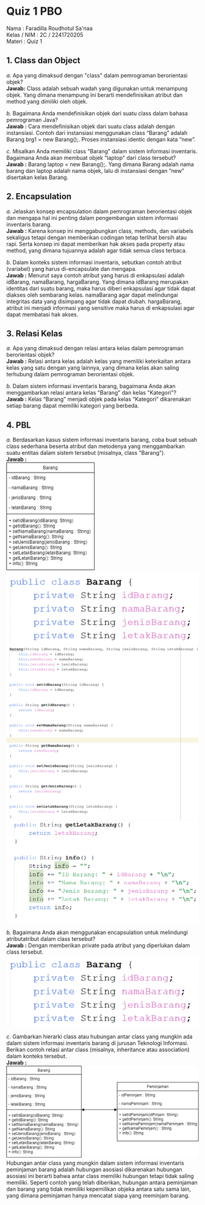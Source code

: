 # Quiz 1 PBO

Nama : Faradilla Roudhotul Sa'naa <br>
Kelas / NIM : 2C / 2241720205 <br>
Materi : Quiz 1 

## 1. Class dan Object 

*a.* Apa yang dimaksud dengan "class" dalam pemrograman berorientasi objek? <br>
    **Jawab:** Class adalah sebuah wadah yang digunakan untuk menampung objek. Yang dimana menampung ini berarti mendefinisikan atribut dan method yang dimiliki oleh objek. 

*b.* Bagaimana Anda mendefinisikan objek dari suatu class dalam bahasa pemrograman Java? <br>
    **Jawab :** Cara mendefinisikan objek dari suatu class adalah dengan instansiasi. Contoh dari instansiasi menggunakan class “Barang” adalah Barang brg1 = new Barang();. Proses instansiasi identic dengan kata “new”. 

*c.* Misalkan Anda memiliki class "Barang" dalam sistem informasi inventaris. 
    Bagaimana Anda akan membuat objek "laptop" dari class tersebut? <br>
    **Jawab :** Barang laptop = new Barang();. Yang dimana Barang adalah nama barang dan laptop adalah nama objek, lalu di instansiasi dengan “new” disertakan kelas Barang. 

## 2. Encapsulation

*a.* Jelaskan konsep encapsulation dalam pemrograman berorientasi objek dan mengapa hal ini penting dalam pengembangan sistem informasi inventaris barang. <br>
    **Jawab :** Karena konsep ini menggabungkan class, methods, dan variabels sekaligus tetapi dengan memberikan codingan tetap terlihat bersih atau rapi. Serta konsep ini dapat memberikan hak akses pada property atau method, yang dimana tujuannya adalah agar tidak semua class terbaca. 

*b.* Dalam konteks sistem informasi inventaris, sebutkan contoh atribut (variabel) yang harus di-encapsulate dan mengapa. <br>
    **Jawab :** Menurut saya contoh atribut yang harus di enkapsulasi adalah idBarang, namaBarang, hargaBarang. Yang dimana idBarang merupakan identitas dari suatu barang, maka harus diberi enkapsulasi agar tidak dapat diakses oleh sembarang kelas. namaBarang agar dapat melindungai integritas data yang disimpang agar tidak dapat diubah. hargaBarang, atribut ini menjadi informasi yang sensitive maka harus di enkapsulasi agar dapat membatasi hak akses. 

## 3. Relasi Kelas

*a.* Apa yang dimaksud dengan relasi antara kelas dalam pemrograman berorientasi objek? <br>
    **Jawab :** Relasi antara kelas adalah kelas yang memiliki keterkaitan antara kelas yang satu dengan yang lainnya, yang dimana kelas akan saling terhubung dalam pemrograman berorientasi objek.

*b.* Dalam sistem informasi inventaris barang, bagaimana Anda akan menggambarkan relasi antara kelas "Barang" dan kelas "Kategori"? <br>
    **Jawab :** Kelas “Barang” menjadi objek pada kelas “Kategori” dikarenakan setiap barang dapat memiliki kategori yang berbeda.  


## 4. PBL

*a.* Berdasarkan kasus sistem informasi inventaris barang, coba buat sebuah class sederhana beserta atribut dan metodenya yang menggambarkan suatu entitas dalam sistem tersebut (misalnya, class "Barang"). <br>
    **Jawab :** <br> <img src="img/nomor4.a.png"> <br>
    <img src="img/nomor4.a2.png"> <br>
    <img src="img/nomor4.a3.png"> <br>
    <img src="img/nomor4.a4.png">

*b.* Bagaimana Anda akan menggunakan encapsulation untuk melindungi atributatribut dalam class tersebut? <br>
    **Jawab :** Dengan memberikan private pada atribut yang diperlukan dalam class tersebut. <br>
    <img src="img/nomor4.a2.png">

*c.* Gambarkan hierarki class atau hubungan antar class yang mungkin ada dalam sistem informasi inventaris barang di jurusan Teknologi Informasi. Berikan contoh relasi antar class (misalnya, inheritance atau association) dalam konteks tersebut. <br>
    **Jawab :** <br> <img src="img/nomor4.c.png"> <br>
    Hubungan antar class yang mungkin dalam sistem informasi inventaris peminjaman barang adalah hubungan asosiasi dikarenakan hubungan asosiasi ini berarti bahwa antar class memiliki hubungan tetapi tidak saling memiliki. Seperti contoh yang telah diberikan, hubungan antara peminjaman dan barang yang tidak memiliki kepemilikan objeka antara satu sama lain, yang dimana peminjaman hanya mencatat siapa yang meminjam barang. 


